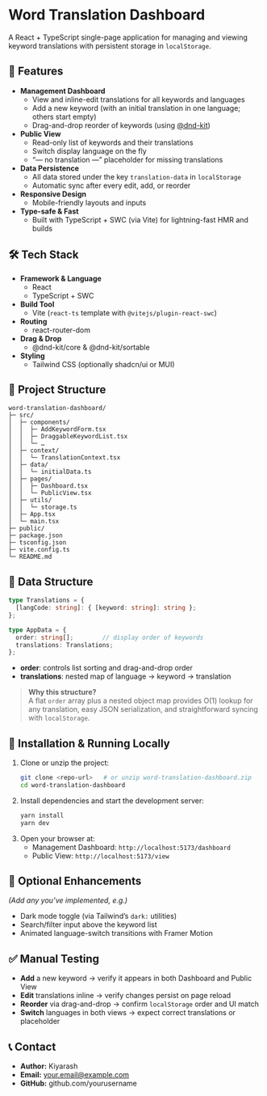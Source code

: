 # Word Translation Dashboard

A React + TypeScript single-page application for managing and viewing keyword translations with persistent storage in `localStorage`.

## 🚀 Features

- **Management Dashboard**
  - View and inline-edit translations for all keywords and languages
  - Add a new keyword (with an initial translation in one language; others start empty)
  - Drag-and-drop reorder of keywords (using [@dnd-kit](https://github.com/clauderic/dnd-kit))
- **Public View**
  - Read-only list of keywords and their translations
  - Switch display language on the fly
  - “— no translation —” placeholder for missing translations
- **Data Persistence**
  - All data stored under the key `translation-data` in `localStorage`
  - Automatic sync after every edit, add, or reorder
- **Responsive Design**
  - Mobile-friendly layouts and inputs
- **Type-safe & Fast**
  - Built with TypeScript + SWC (via Vite) for lightning-fast HMR and builds

## 🛠 Tech Stack

- **Framework & Language**  
  - React  
  - TypeScript + SWC  
- **Build Tool**  
  - Vite (`react-ts` template with `@vitejs/plugin-react-swc`)  
- **Routing**  
  - react-router-dom  
- **Drag & Drop**  
  - @dnd-kit/core & @dnd-kit/sortable  
- **Styling**  
  - Tailwind CSS (optionally shadcn/ui or MUI)

## 📁 Project Structure

```
word-translation-dashboard/
├─ src/
│  ├─ components/
│  │  ├─ AddKeywordForm.tsx
│  │  ├─ DraggableKeywordList.tsx
│  │  └─ …  
│  ├─ context/
│  │  └─ TranslationContext.tsx
│  ├─ data/
│  │  └─ initialData.ts
│  ├─ pages/
│  │  ├─ Dashboard.tsx
│  │  └─ PublicView.tsx
│  ├─ utils/
│  │  └─ storage.ts
│  ├─ App.tsx
│  └─ main.tsx
├─ public/
├─ package.json
├─ tsconfig.json
├─ vite.config.ts
└─ README.md
```

## 💾 Data Structure

```ts
type Translations = {
  [langCode: string]: { [keyword: string]: string };
};

type AppData = {
  order: string[];        // display order of keywords
  translations: Translations;
};
```

- **order**: controls list sorting and drag-and-drop order  
- **translations**: nested map of language → keyword → translation  

> **Why this structure?**  
> A flat `order` array plus a nested object map provides O(1) lookup for any translation, easy JSON serialization, and straightforward syncing with `localStorage`.

## 🚀 Installation & Running Locally

1. Clone or unzip the project:
   ```bash
   git clone <repo-url>   # or unzip word-translation-dashboard.zip
   cd word-translation-dashboard
   ```
2. Install dependencies and start the development server:
   ```bash
   yarn install
   yarn dev
   ```
3. Open your browser at:
   - Management Dashboard: `http://localhost:5173/dashboard`
   - Public View:          `http://localhost:5173/view`

## 🔧 Optional Enhancements

_(Add any you’ve implemented, e.g.)_  
- Dark mode toggle (via Tailwind’s `dark:` utilities)  
- Search/filter input above the keyword list  
- Animated language-switch transitions with Framer Motion  

## ✅ Manual Testing

- **Add** a new keyword → verify it appears in both Dashboard and Public View  
- **Edit** translations inline → verify changes persist on page reload  
- **Reorder** via drag-and-drop → confirm `localStorage` order and UI match  
- **Switch** languages in both views → expect correct translations or placeholder  

## 📞 Contact

- **Author:** Kiyarash  
- **Email:** your.email@example.com  
- **GitHub:** github.com/yourusername